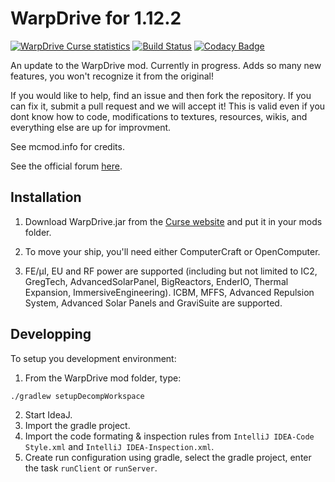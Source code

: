 # WarpDrive for 1.12.2
[![WarpDrive Curse statistics](http://cf.way2muchnoise.eu/warpdrive.svg)](http://minecraft.curseforge.com/projects/warpdrive)
[![Build Status](https://travis-ci.org/LemADEC/WarpDrive.svg?branch=MC1.7)](https://travis-ci.org/LemADEC/WarpDrive)
[![Codacy Badge](https://api.codacy.com/project/badge/Grade/cd8be2ef5d3b4874b2c05aedf1faba7b)](https://www.codacy.com/manual/LemADEC/WarpDrive?utm_source=github.com&amp;utm_medium=referral&amp;utm_content=LemADEC/WarpDrive&amp;utm_campaign=Badge_Grade)

An update to the WarpDrive mod. Currently in progress.
Adds so many new features, you won't recognize it from the original!

If you would like to help, find an issue and then fork the repository. If you can fix it, submit a pull request and we will accept it! This is valid even if you dont know how to code, modifications to textures, resources, wikis, and everything else are up for improvment.

See mcmod.info for credits.

See the official forum [here](https://www.minecraftforum.net/forums/mapping-and-modding-java-edition/minecraft-mods/2510855).

## Installation

1.  Download WarpDrive.jar from the [Curse website](http://minecraft.curseforge.com/projects/warpdrive) and put it in your mods folder.

2.  To move your ship, you'll need either ComputerCraft or OpenComputer.

3.  FE/µI, EU and RF power are supported (including but not limited to IC2, GregTech, AdvancedSolarPanel, BigReactors, EnderIO, Thermal Expansion, ImmersiveEngineering).
    ICBM, MFFS, Advanced Repulsion System, Advanced Solar Panels and GraviSuite are supported.

## Developping

To setup you development environment:
1.  From the WarpDrive mod folder, type:
```
./gradlew setupDecompWorkspace
```
2.  Start IdeaJ.
3.  Import the gradle project.
4.  Import the code formating & inspection rules from `IntelliJ IDEA-Code Style.xml` and `IntelliJ IDEA-Inspection.xml`.
5.  Create run configuration using gradle, select the gradle project, enter the task `runClient` or `runServer`.